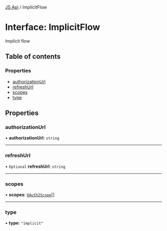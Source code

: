 [JS Api](../index.md) / ImplicitFlow

# Interface: ImplicitFlow

Implicit flow

## Table of contents

### Properties

- [authorizationUrl](ImplicitFlow.md#authorizationurl)
- [refreshUrl](ImplicitFlow.md#refreshurl)
- [scopes](ImplicitFlow.md#scopes)
- [type](ImplicitFlow.md#type)

## Properties

### authorizationUrl

• **authorizationUrl**: `string`

___

### refreshUrl

• `Optional` **refreshUrl**: `string`

___

### scopes

• **scopes**: [`OAuth2Scope`](OAuth2Scope.md)[]

___

### type

• **type**: ``"implicit"``
